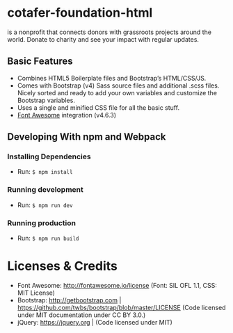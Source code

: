 # cotafer-foundation-html
is a nonprofit that connects donors with grassroots projects around the world. Donate to charity and see your impact with regular updates.

## Basic Features

- Combines HTML5 Boilerplate files and Bootstrap’s HTML/CSS/JS.
- Comes with Bootstrap (v4) Sass source files and additional .scss files. Nicely sorted and ready to add your own variables and customize the Bootstrap variables.
- Uses a single and minified CSS file for all the basic stuff.
- [Font Awesome](http://fortawesome.github.io/Font-Awesome/) integration (v4.6.3)

## Developing With npm and Webpack

### Installing Dependencies
- Run: `$ npm install`

### Running development
- Run: `$ npm run dev` 

### Running production
- Run: `$ npm run build` 

Licenses & Credits
=
- Font Awesome: http://fontawesome.io/license (Font: SIL OFL 1.1, CSS: MIT License)
- Bootstrap: http://getbootstrap.com | https://github.com/twbs/bootstrap/blob/master/LICENSE (Code licensed under MIT documentation under CC BY 3.0.)
- jQuery: https://jquery.org | (Code licensed under MIT)
